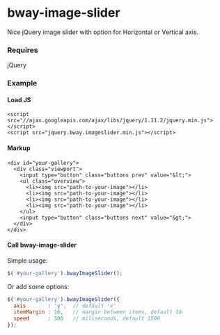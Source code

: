 # bway-image-slider
Nice jQuery image slider with option for Horizontal or Vertical axis.


### Requires
jQuery


### Example

#### Load JS

```
<script src="//ajax.googleapis.com/ajax/libs/jquery/1.11.2/jquery.min.js"></script>
<script src="jquery.bway.imageslider.min.js"></script>
```


#### Markup
```
<div id="your-gallery">
  <div class="viewport">
    <input type="button" class="buttons prev" value="&lt;">
    <ul class="overview">
      <li><img src="path-to-your-image"></li>
      <li><img src="path-to-your-image"></li>
      <li><img src="path-to-your-image"></li>
      <li><img src="path-to-your-image"></li>
    </ul>
    <input type="button" class="buttons next" value="&gt;">
  </div>
</div>
```


#### Call bway-image-slider

Simple usage:

```javascript
$('#your-gallery').bwayImageSlider();
```

Or add some options:
```javascript
$('#your-gallery').bwayImageSlider({
  axis       : 'y',  // default 'x'
  itemMargin : 16,   // margin between items, default 10
  speed      : 500   // miliseconds, default 1500
});
```



